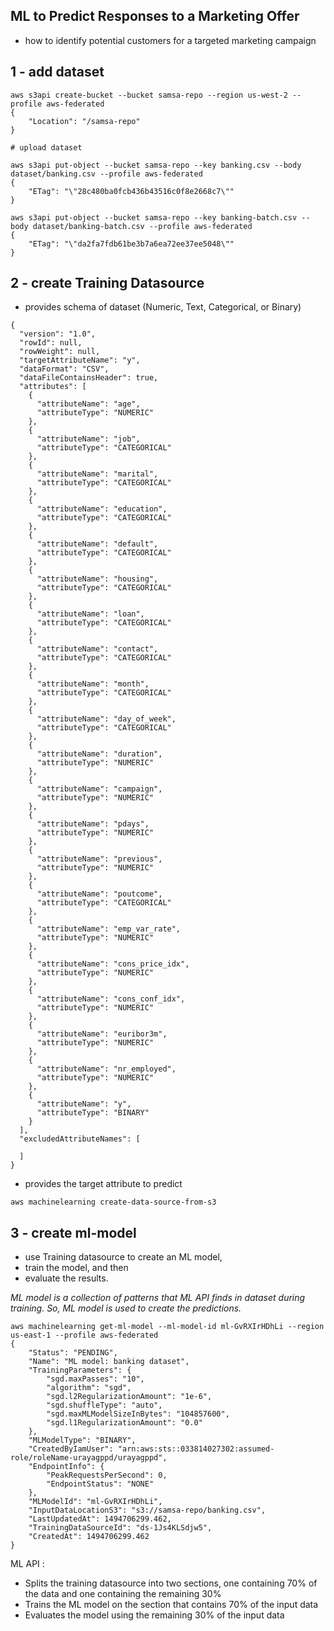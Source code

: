 
ML to Predict Responses to a Marketing Offer
--

-  how to identify potential customers for a targeted marketing campaign

1 - add dataset
----------------

```
aws s3api create-bucket --bucket samsa-repo --region us-west-2 --profile aws-federated
{
    "Location": "/samsa-repo"
}

# upload dataset

aws s3api put-object --bucket samsa-repo --key banking.csv --body dataset/banking.csv --profile aws-federated
{
    "ETag": "\"28c480ba0fcb436b43516c0f8e2668c7\""
}

aws s3api put-object --bucket samsa-repo --key banking-batch.csv --body dataset/banking-batch.csv --profile aws-federated
{
    "ETag": "\"da2fa7fdb61be3b7a6ea72ee37ee5048\""
}
```


2 - create Training Datasource
-----------------------------

- provides schema of dataset  (Numeric, Text, Categorical, or Binary)

```
{
  "version": "1.0",
  "rowId": null,
  "rowWeight": null,
  "targetAttributeName": "y",
  "dataFormat": "CSV",
  "dataFileContainsHeader": true,
  "attributes": [
    {
      "attributeName": "age",
      "attributeType": "NUMERIC"
    },
    {
      "attributeName": "job",
      "attributeType": "CATEGORICAL"
    },
    {
      "attributeName": "marital",
      "attributeType": "CATEGORICAL"
    },
    {
      "attributeName": "education",
      "attributeType": "CATEGORICAL"
    },
    {
      "attributeName": "default",
      "attributeType": "CATEGORICAL"
    },
    {
      "attributeName": "housing",
      "attributeType": "CATEGORICAL"
    },
    {
      "attributeName": "loan",
      "attributeType": "CATEGORICAL"
    },
    {
      "attributeName": "contact",
      "attributeType": "CATEGORICAL"
    },
    {
      "attributeName": "month",
      "attributeType": "CATEGORICAL"
    },
    {
      "attributeName": "day_of_week",
      "attributeType": "CATEGORICAL"
    },
    {
      "attributeName": "duration",
      "attributeType": "NUMERIC"
    },
    {
      "attributeName": "campaign",
      "attributeType": "NUMERIC"
    },
    {
      "attributeName": "pdays",
      "attributeType": "NUMERIC"
    },
    {
      "attributeName": "previous",
      "attributeType": "NUMERIC"
    },
    {
      "attributeName": "poutcome",
      "attributeType": "CATEGORICAL"
    },
    {
      "attributeName": "emp_var_rate",
      "attributeType": "NUMERIC"
    },
    {
      "attributeName": "cons_price_idx",
      "attributeType": "NUMERIC"
    },
    {
      "attributeName": "cons_conf_idx",
      "attributeType": "NUMERIC"
    },
    {
      "attributeName": "euribor3m",
      "attributeType": "NUMERIC"
    },
    {
      "attributeName": "nr_employed",
      "attributeType": "NUMERIC"
    },
    {
      "attributeName": "y",
      "attributeType": "BINARY"
    }
  ],
  "excludedAttributeNames": [
    
  ]
}
```

- provides the target attribute to predict


```
aws machinelearning create-data-source-from-s3
```

3 - create ml-model
--------------------

- use Training datasource to create an ML model, 
- train the model, and then 
- evaluate the results.

_ML model is a collection of patterns that ML API finds in dataset during training.
So, ML model is used to create the predictions._

```
aws machinelearning get-ml-model --ml-model-id ml-GvRXIrHDhLi --region us-east-1 --profile aws-federated
{
    "Status": "PENDING", 
    "Name": "ML model: banking dataset", 
    "TrainingParameters": {
        "sgd.maxPasses": "10", 
        "algorithm": "sgd", 
        "sgd.l2RegularizationAmount": "1e-6", 
        "sgd.shuffleType": "auto", 
        "sgd.maxMLModelSizeInBytes": "104857600", 
        "sgd.l1RegularizationAmount": "0.0"
    }, 
    "MLModelType": "BINARY", 
    "CreatedByIamUser": "arn:aws:sts::033814027302:assumed-role/roleName-urayagppd/urayagppd", 
    "EndpointInfo": {
        "PeakRequestsPerSecond": 0, 
        "EndpointStatus": "NONE"
    }, 
    "MLModelId": "ml-GvRXIrHDhLi", 
    "InputDataLocationS3": "s3://samsa-repo/banking.csv", 
    "LastUpdatedAt": 1494706299.462, 
    "TrainingDataSourceId": "ds-1Js4KLSdjw5", 
    "CreatedAt": 1494706299.462
}

```

ML API : 
- Splits the training datasource into two sections, one containing 70% of the data and 
one containing the remaining 30%
- Trains the ML model on the section that contains 70% of the input data
- Evaluates the model using the remaining 30% of the input data
